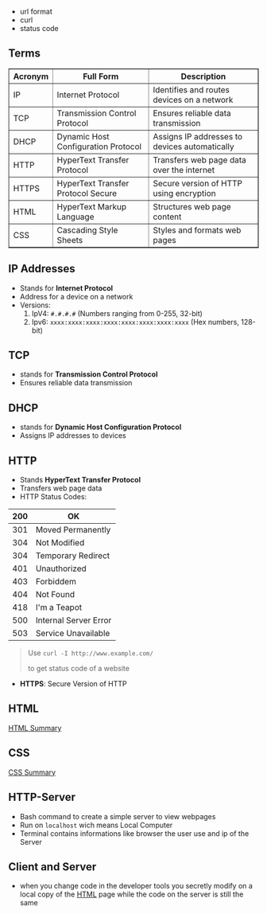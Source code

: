 
- url format
- curl
- status code


## Terms


<table border="1">
  <thead>
    <tr>
      <th>Acronym</th>
      <th>Full Form</th>
      <th>Description</th>
    </tr>
  </thead>
  <tbody>
    <tr>
      <td>IP</td>
      <td>Internet Protocol</td>
      <td>Identifies and routes devices on a network</td>
    </tr>
    <tr>
      <td>TCP</td>
      <td>Transmission Control Protocol</td>
      <td>Ensures reliable data transmission</td>
    </tr>
    <tr>
      <td>DHCP</td>
      <td>Dynamic Host Configuration Protocol</td>
      <td>Assigns IP addresses to devices automatically</td>
    </tr>
    <tr>
      <td>HTTP</td>
      <td>HyperText Transfer Protocol</td>
      <td>Transfers web page data over the internet</td>
    </tr>
    <tr>
      <td>HTTPS</td>
      <td>HyperText Transfer Protocol Secure</td>
      <td>Secure version of HTTP using encryption</td>
    </tr>
    <tr>
      <td>HTML</td>
      <td>HyperText Markup Language</td>
      <td>Structures web page content</td>
    </tr>
    <tr>
      <td>CSS</td>
      <td>Cascading Style Sheets</td>
      <td>Styles and formats web pages</td>
    </tr>
  </tbody>
</table>



## IP Addresses

- Stands for **Internet Protocol**
- Address for a device on a network
- Versions:
	1. IpV4: ```#.#.#.#``` (Numbers ranging from 0-255, 32-bit)
	2. Ipv6: `xxxx:xxxx:xxxx:xxxx:xxxx:xxxx:xxxx:xxxx` (Hex numbers, 128-bit)

## TCP

- stands for **Transmission Control Protocol**
- Ensures reliable data transmission

## DHCP

- stands for **Dynamic Host Configuration Protocol**
- Assigns IP addresses to devices


## HTTP

- Stands **HyperText Transfer Protocol**
- Transfers web page data
- HTTP Status Codes: 

| 200 | OK                    |
| --- | --------------------- |
| 301 | Moved Permanently     |
| 304 | Not Modified          |
| 304 | Temporary Redirect    |
| 401 | Unauthorized          |
| 403 | Forbiddem             |
| 404 | Not Found             |
| 418 | I'm a Teapot          |
| 500 | Internal Server Error |
| 503 | Service Unavailable   |
> Use `curl -I http://www.example.com/`
>  
> to get status code of a website


- **HTTPS**: Secure Version of HTTP



## HTML

[HTML Summary](contents-html.md)

## CSS

[CSS Summary](contents-css.md)

## HTTP-Server

- Bash command to create a simple server to view webpages 
- Run on `localhost` wich means Local Computer
- Terminal contains informations like browser the user use and ip of the Server

## Client and Server

- when you change code in the developer tools you secretly modify on a local copy of the [HTML](contents-html.md) page while the code on the server is still the same
